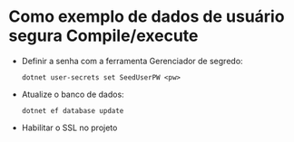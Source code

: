 # <a name="how-to-buildrun-secure-user-data-sample"></a>Como exemplo de dados de usuário segura Compile/execute

* Definir a senha com a ferramenta Gerenciador de segredo:

  `dotnet user-secrets set SeedUserPW <pw>`

* Atualize o banco de dados:

    `dotnet ef database update`

* Habilitar o SSL no projeto